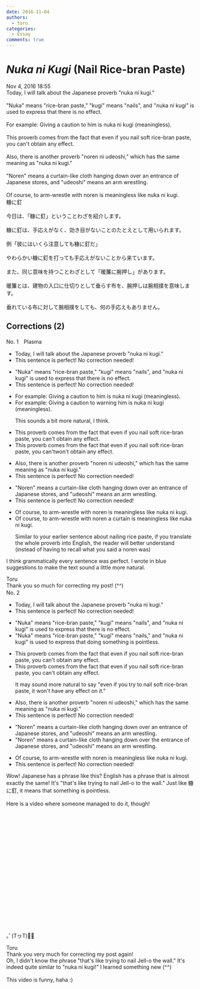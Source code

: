 ```yaml
---
date: 2016-11-04
authors:
  - toru
categories:
  - Essay
comments: true
---
```


# <strong><em>Nuka ni Kugi</strong></em> (Nail Rice-bran Paste)
<div class="date">Nov 4, 2016 18:55</div>
<div id="post"><div id="body_show_ori">
Today, I will talk about the Japanese proverb "nuka ni kugi."<br/><br/>"Nuka" means "rice-bran paste," "kugi" means "nails", and "nuka ni kugi" is used to express that there is no effect.<br/><br/>For example: Giving a caution to him is nuka ni kugi (meaningless).<br/><br/>This proverb comes from the fact that even if you nail soft rice-bran paste, you can't obtain any effect.<br/><br/>Also, there is another proverb "noren ni udeoshi," which has the same meaning  as "nuka ni kugi."<br/><br/>"Noren" means a curtain-like cloth hanging down over an entrance of Japanese stores, and "udeoshi" means an arm wrestling.<br/><br/>Of course, to arm-wrestle with noren is meaningless like nuka ni kugi.
</div></div>

<!-- more -->

<div id="post_ja"><div id="body_show_mo">
糠に釘<br/><br/>今日は、「糠に釘」ということわざを紹介します。<br/><br/>糠に釘は、手応えがなく、効き目がないことのたとえとして用いられます。<br/><br/>例「彼にはいくら注意しても糠に釘だ」<br/><br/>やわらかい糠に釘を打っても手応えがないことから来ています。<br/><br/>また、同じ意味を持つことわざとして「暖簾に腕押し」があります。<br/><br/>暖簾とは、建物の入口に仕切りとして垂らす布を、腕押しは腕相撲を意味します。<br/><br/>垂れている布に対して腕相撲をしても、何の手応えもありません。
</div></div>

## Corrections (2)
<div id="block"><div class="first_name"> No. 1　<span class="just_name">Plasma</span></div><div id="block2">
<ul class="correction_field">
<li class="incorrect">Today, I will talk about the Japanese proverb "nuka ni kugi."</li>
<li class="corrected perfect">This sentence is perfect! No correction needed!</li>
</ul>
<ul class="correction_field">
<li class="incorrect">"Nuka" means "rice-bran paste," "kugi" means "nails", and "nuka ni kugi" is used to express that there is no effect.</li>
<li class="corrected perfect">This sentence is perfect! No correction needed!</li>
</ul>
<ul class="correction_field">
<li class="incorrect">For example: Giving a caution to him is nuka ni kugi (meaningless).</li>
<li class="corrected correct">
For example: <span class="sline">Giving a caution to </span><span class="f_blue">warning</span> him is nuka ni kugi (meaningless).
<p class="correction_comment">This sounds a bit more natural, I think.</p>
</li>
</ul>
<ul class="correction_field">
<li class="incorrect">This proverb comes from the fact that even if you nail soft rice-bran paste, you can't obtain any effect.</li>
<li class="corrected correct">
This proverb comes from the fact that even if you nail soft rice-bran paste, you <span class="sline">can't</span><span class="f_blue">won't</span> obtain any effect.
</li>
</ul>
<ul class="correction_field">
<li class="incorrect">Also, there is another proverb "noren ni udeoshi," which has the same meaning  as "nuka ni kugi."</li>
<li class="corrected perfect">This sentence is perfect! No correction needed!</li>
</ul>
<ul class="correction_field">
<li class="incorrect">"Noren" means a curtain-like cloth hanging down over an entrance of Japanese stores, and "udeoshi" means an arm wrestling.</li>
<li class="corrected perfect">This sentence is perfect! No correction needed!</li>
</ul>
<ul class="correction_field">
<li class="incorrect">Of course, to arm-wrestle with noren is meaningless like nuka ni kugi.</li>
<li class="corrected correct">
Of course, to arm-wrestle with <span class="sline">noren</span><span class="f_blue"> a curtain</span> is meaningless like nuka ni kugi.
<p class="correction_comment">Similar to your earlier sentence about nailing rice paste, if you translate the whole proverb into English, the reader will better understand (instead of having to recall what you said a noren was)</p>
</li>
</ul>
<p class="comment_small">
 I think grammatically every sentence was perfect. I wrote in blue suggestions to make the text sound a little more natural.
</p>

</div><div class="name"><span class="just_name">Toru</span><br>
Thank you so much for correcting my post! (^^)
</div>
</div>
<div id="block"><div class="first_name"> No. 2　<span class="just_name"></span></div><div id="block2">
<ul class="correction_field">
<li class="incorrect">Today, I will talk about the Japanese proverb "nuka ni kugi."</li>
<li class="corrected perfect">This sentence is perfect! No correction needed!</li>
</ul>
<ul class="correction_field">
<li class="incorrect">"Nuka" means "rice-bran paste," "kugi" means "nails", and "nuka ni kugi" is used to express that there is no effect.</li>
<li class="corrected correct">
"Nuka" means "rice-bran paste," "kugi" means "nails<span class="f_blue">,</span>" and "nuka ni kugi" is used to express that <span class="f_blue">doing something is pointless</span>.
</li>
</ul>
<ul class="correction_field">
<li class="incorrect">This proverb comes from the fact that even if you nail soft rice-bran paste, you can't obtain any effect.</li>
<li class="corrected correct">
This proverb comes from the fact that even if you nail soft rice-bran paste, you can't obtain any effect.
<p class="correction_comment">It may sound more natural to say "even if you try to nail soft rice-bran paste, it won't have any effect on it."</p>
</li>
</ul>
<ul class="correction_field">
<li class="incorrect">Also, there is another proverb "noren ni udeoshi," which has the same meaning  as "nuka ni kugi."</li>
<li class="corrected perfect">This sentence is perfect! No correction needed!</li>
</ul>
<ul class="correction_field">
<li class="incorrect">"Noren" means a curtain-like cloth hanging down over an entrance of Japanese stores, and "udeoshi" means an arm wrestling.</li>
<li class="corrected correct">
"Noren" means a curtain-like cloth hanging down over <span class="f_blue">the</span> entrance of Japanese stores, and "udeoshi" means <span class="sline"><span class="f_red">an</span></span> arm wrestling.
</li>
</ul>
<ul class="correction_field">
<li class="incorrect">Of course, to arm-wrestle with noren is meaningless like nuka ni kugi.</li>
<li class="corrected perfect">This sentence is perfect! No correction needed!</li>
</ul>
<p class="comment_small">
 Wow! Japanese has a phrase like this? English has a phrase that is almost exactly the same! It's "that's like trying to nail Jell-o to the wall." Just like 糠に釘, it means that something is pointless.
 <br/>
 <br/>
 Here is a video where someone managed to do it, though!
 <object height="315" width="560">
  <param name="movie" value="https://www.youtube.com/v/8ePy_mnH774"/>
  <embed height="315" src="https://www.youtube.com/v/8ePy_mnH774" type="application/x-shockwave-flash" width="560"/>
 </object>
 <br/>
 <br/>
 ｡ﾟ(TヮT)ﾟ｡
</p>

</div><div class="name"><span class="just_name">Toru</span><br>
Thank you very much for correcting my post again!<br/>Oh, I didn't know the phrase "that's like trying to nail Jell-o the wall." It's indeed quite similar to "nuka ni kugi!" I learned something new (^^)<br/><br/>This video is funny, haha :)
</div>
</div>
